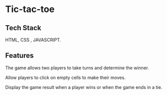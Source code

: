 # Tic-tac-toe

## Tech Stack

HTML, CSS , JAVASCRIPT.

## Features

The game allows two players to take turns and determine the winner.

Allow players to click on empty cells to make their moves.

Display the game result when a player wins or when the game ends in a tie.

